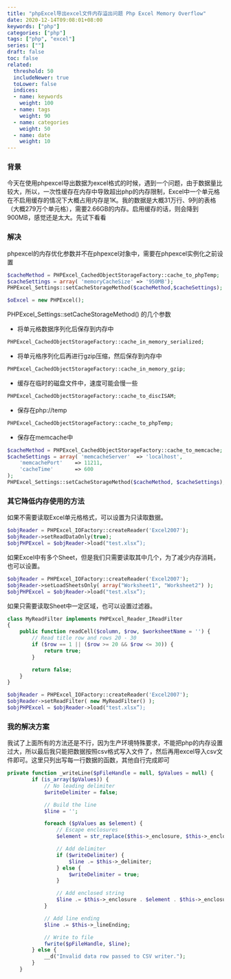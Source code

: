 ```yaml
---
title: "phpExcel导出excel文件内存溢出问题 Php Excel Memory Overflow"
date: 2020-12-14T09:08:01+08:00
keywords: ["php"]
categories: ["php"]
tags: ["php", "excel"]
series: [""]
draft: false
toc: false
related:
  threshold: 50
  includeNewer: true
  toLower: false
  indices:
  - name: keywords
    weight: 100
  - name: tags
    weight: 90
  - name: categories
    weight: 50
  - name: date
    weight: 10
---
```


### 背景
今天在使用phpexcel导出数据为excel格式的时候，遇到一个问题，由于数据量比较大，所以，一次性缓存在内存中导致超出php的内存限制，Excel中一个单元格在不启用缓存的情况下大概占用内存是1K。我的数据是大概31万行、9列的表格（大概279万个单元格），需要2.66GB的内存。启用缓存的话，则会降到900MB，感觉还是太大。先试下看看


### 解决
phpexcel的内存优化参数并不在phpexcel对象中，需要在phpexcel实例化之前设置

```php
$cacheMethod = PHPExcel_CachedObjectStorageFactory::cache_to_phpTemp;
$cacheSettings = array( 'memoryCacheSize' => '950MB');
PHPExcel_Settings::setCacheStorageMethod($cacheMethod,$cacheSettings);

$oExcel = new PHPExcel();
```
PHPExcel_Settings::setCacheStorageMethod() 的几个参数

- 将单元格数据序列化后保存到内存中
```php
PHPExcel_CachedObjectStorageFactory::cache_in_memory_serialized; 
```
- 将单元格序列化后再进行gzip压缩，然后保存到内存中
```php
PHPExcel_CachedObjectStorageFactory::cache_in_memory_gzip; 
```
- 缓存在临时的磁盘文件中，速度可能会慢一些
```php
PHPExcel_CachedObjectStorageFactory::cache_to_discISAM;
```
- 保存在php://temp
```php
PHPExcel_CachedObjectStorageFactory::cache_to_phpTemp; 
```
- 保存在memcache中
```php
$cacheMethod = PHPExcel_CachedObjectStorageFactory::cache_to_memcache;  
$cacheSettings = array( 'memcacheServer'  => 'localhost',  
    'memcachePort'    => 11211,  
    'cacheTime'       => 600  
);  
PHPExcel_Settings::setCacheStorageMethod($cacheMethod, $cacheSettings);
```

### 其它降低内存使用的方法

如果不需要读取Excel单元格格式，可以设置为只读取数据。

```php
$objReader = PHPExcel_IOFactory::createReader('Excel2007');
$objReader->setReadDataOnly(true);
$objPHPExcel = $objReader->load("test.xlsx”);
```

如果Excel中有多个Sheet，但是我们只需要读取其中几个，为了减少内存消耗，也可以设置。

```php
$objReader = PHPExcel_IOFactory::createReader('Excel2007');
$objReader->setLoadSheetsOnly( array("Worksheet1", "Worksheet2") );
$objPHPExcel = $objReader->load("test.xlsx”);
```

如果只需要读取Sheet中一定区域，也可以设置过滤器。

```php
class MyReadFilter implements PHPExcel_Reader_IReadFilter
{
    public function readCell($column, $row, $worksheetName = '') {
        // Read title row and rows 20 - 30
        if ($row == 1 || ($row >= 20 && $row <= 30)) {
            return true;
        }

        return false;
    }
}

$objReader = PHPExcel_IOFactory::createReader('Excel2007');
$objReader->setReadFilter( new MyReadFilter() );
$objPHPExcel = $objReader->load("test.xlsx”);
```

### 我的解决方案
我试了上面所有的方法还是不行，因为生产环境特殊要求，不能把php的内存设置过大，所以最后我只能把数据按照csv格式写入文件了，然后再用excel导入csv文件即可。这里只列出写每一行数据的函数，其他自行完成即可

```php
private function _writeLine($pFileHandle = null, $pValues = null) {
		if (is_array($pValues)) {
			// No leading delimiter
			$writeDelimiter = false;

			// Build the line
			$line = '';

			foreach ($pValues as $element) {
				// Escape enclosures
				$element = str_replace($this->_enclosure, $this->_enclosure . $this->_enclosure, $element);

				// Add delimiter
				if ($writeDelimiter) {
					$line .= $this->_delimiter;
				} else {
					$writeDelimiter = true;
				}

				// Add enclosed string
				$line .= $this->_enclosure . $element . $this->_enclosure;
			}

			// Add line ending
			$line .= $this->_lineEnding;

			// Write to file
            fwrite($pFileHandle, $line);
		} else {
			__d("Invalid data row passed to CSV writer.");
		}
	}
```
